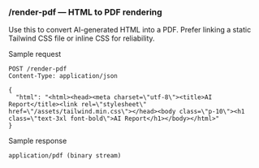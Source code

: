 ### /render-pdf — HTML to PDF rendering

Use this to convert AI-generated HTML into a PDF. Prefer linking a static Tailwind CSS file or inline CSS for reliability.

Sample request
```http
POST /render-pdf
Content-Type: application/json

{
  "html": "<html><head><meta charset=\"utf-8\"><title>AI Report</title><link rel=\"stylesheet\" href=\"/assets/tailwind.min.css\"></head><body class=\"p-10\"><h1 class=\"text-3xl font-bold\">AI Report</h1></body></html>"
}
```

Sample response
```
application/pdf (binary stream)
```



